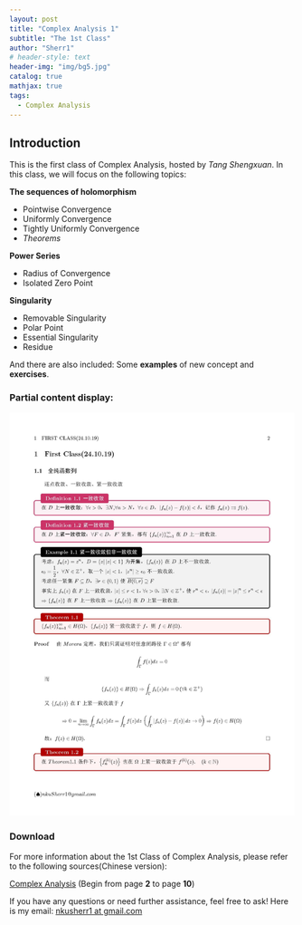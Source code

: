 ```yaml
---
layout: post
title: "Complex Analysis 1"
subtitle: "The 1st Class"
author: "Sherr1"
# header-style: text
header-img: "img/bg5.jpg"
catalog: true
mathjax: true
tags:
  - Complex Analysis
---
```

## Introduction
This is the first class of Complex Analysis, hosted by *Tang Shengxuan*. In this class, we will focus on the following topics:

**The sequences of holomorphism**
- Pointwise Convergence
- Uniformly Convergence
- Tightly Uniformly Convergence
- *Theorems*

**Power Series**
- Radius of Convergence
- Isolated Zero Point

**Singularity**
- Removable Singularity
- Polar Point
- Essential Singularity
- Residue

And there are also included: Some **examples** of new concept and **exercises**.

### Partial content display:
![](/img/in-post/post-ca/02.jpg)

### Download
For more information about the 1st Class of Complex Analysis, please refer to the following sources(Chinese version):

[Complex Analysis](/files/Complex%20Analysis.pdf) (Begin from page **2** to page **10**)

If you have any questions or need further assistance, feel free to ask! Here is my email: [nkusherr1 at gmail.com](mailto:nkusherr1@gmail.com)